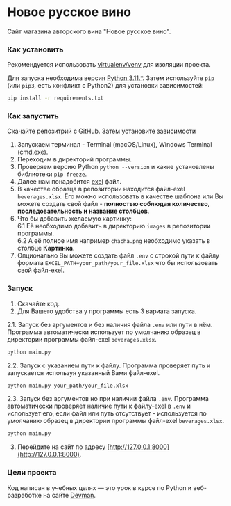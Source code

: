 # Новое русское вино

Сайт магазина авторского вина "Новое русское вино".

### Как установить

Рекомендуется использовать [virtualenv/venv](https://docs.python.org/3/library/venv.html) для изоляции проекта. 

Для запуска необходима версия [Python 3.11.*](https://www.python.org/downloads/).
Затем используйте `pip` (или `pip3`, есть конфликт с Python2) для установки зависимостей:
```sh
pip install -r requirements.txt
```

### Как запустить ###

Скачайте репозитрий с GitHub. Затем установите зависимости
1. Запускаем терминал - Terminal (macOS/Linux), Windows Terminal (cmd.exe).
2. Переходим в директорий программы.
3. Проверяем версию Python `python --version` и какие установлены библиотеки `pip freeze`.
4. Далее нам понадобится [exel](https://www.microsoft.com/ru-ru/microsoft-365/excel?market=ru) файл.
5. В качестве образца в репозитории находится файл-exel `beverages.xlsx`. Его можно использовать в качестве шаблона или Вы можете создать свой файл - **полностью соблюдая количество, последовательность и название столбцов**.
6. Что бы добавить желаемую картинку:  
  6.1 Её необходимо добавить в директорию `images` в репозитории программы.  
  6.2 А её полное имя например `chacha.png` необходимо указать в столбце **Картинка**.  
7. Опционально Вы можете создать файл `.env` с строкой пути к файлу формата `EXCEL_PATH=your_path/your_file.xlsx` что бы использовать свой файл-exel.
    

### Запуск

1. Скачайте код.
2. Для Вашего удобства у программы есть 3 вариата запуска.  

2.1. Запуск без аргументов и без наличия файла `.env` или пути в нём.
Программа автоматически использует по умолчанию образец в директории программы файл-exel `beverages.xlsx`.
```sh
python main.py
```
2.2. Запуск с указанием пути к файлу.
Программа проверяет путь и запускается используя указанный Вами файл-exel.
```sh
python main.py your_path/your_file.xlsx
```
2.3. Запуск без аргументов но при наличии файла `.env`. Программа автоматически проверяет наличие пути к файлу-exel в `.env` и использует его, если файл или путь отсутствует - используется по умолчанию образец в директории программы файл-exel `beverages.xlsx`.
```sh
python main.py
```
3. Перейдите на сайт по адресу [http://127.0.0.1:8000](http://127.0.0.1:8000).

### Цели проекта

Код написан в учебных целях — это урок в курсе по Python и веб-разработке на сайте [Devman](https://dvmn.org).
